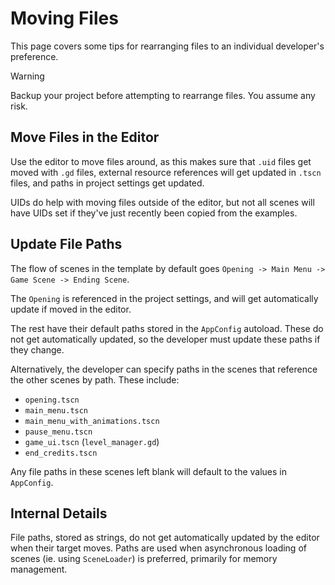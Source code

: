 # Moving Files

This page covers some tips for rearranging files to an individual developer's preference.

> [!WARNING]
> Backup your project before attempting to rearrange files.
> You assume any risk.

## Move Files in the Editor

Use the editor to move files around, as this makes sure that `.uid` files get moved with `.gd` files, external resource references will get updated in `.tscn` files, and paths in project settings get updated.

UIDs do help with moving files outside of the editor, but not all scenes will have UIDs set if they've just recently been copied from the examples.

## Update File Paths

The flow of scenes in the template by default goes `Opening -> Main Menu -> Game Scene -> Ending Scene`.

The `Opening` is referenced in the project settings, and will get automatically update if moved in the editor.

The rest have their default paths stored in the `AppConfig` autoload. These do not get automatically updated, so the developer must update these paths if they change.

Alternatively, the developer can specify paths in the scenes that reference the other scenes by path. These include:
* `opening.tscn`
* `main_menu.tscn`
* `main_menu_with_animations.tscn`
* `pause_menu.tscn`
* `game_ui.tscn` (`level_manager.gd`)
* `end_credits.tscn`

Any file paths in these scenes left blank will default to the values in `AppConfig`.

## Internal Details

File paths, stored as strings, do not get automatically updated by the editor when their target moves. Paths are used when asynchronous loading of scenes (ie. using `SceneLoader`) is preferred, primarily for memory management.
